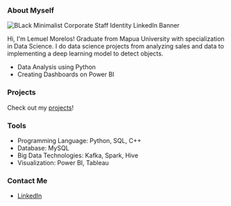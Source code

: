 ### About Myself 
![BLack Minimalist Corporate Staff Identity LinkedIn Banner](https://github.com/DataMorelos/DataMorelos/assets/131436962/1caaeb83-2638-4a55-9b25-982b5373c7a7)

Hi, I'm Lemuel Morelos! Graduate from Mapua University with specialization in Data Science. I do data science projects from analyzing sales and data to implementing a deep learning model to detect objects.

- Data Analysis using Python
- Creating Dashboards on Power BI

### Projects 
Check out my [projects](https://github.com/DataMorelos/Portfolio/blob/main/README.md)!

### Tools
- Programming Language: Python, SQL, C++
- Database: MySQL
- Big Data Technologies: Kafka, Spark, Hive
- Visualization: Power BI, Tableau

### Contact Me
- [LinkedIn](https://www.linkedin.com/in/ian-lemuel-morelos/)

<!--
**DataMorelos/DataMorelos** is a ✨ _special_ ✨ repository because its `README.md` (this file) appears on your GitHub profile.

Here are some ideas to get you started:

- 🔭 I’m currently working on ...
- 🌱 I’m currently learning ...
- 👯 I’m looking to collaborate on ...
- 🤔 I’m looking for help with ...
- 💬 Ask me about ...
- 📫 How to reach me: ...
- 😄 Pronouns: ...
- ⚡ Fun fact: ...
-->
